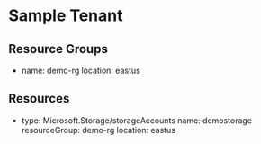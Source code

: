 # Sample Tenant

## Resource Groups

- name: demo-rg
  location: eastus

## Resources

- type: Microsoft.Storage/storageAccounts
  name: demostorage
  resourceGroup: demo-rg
  location: eastus
